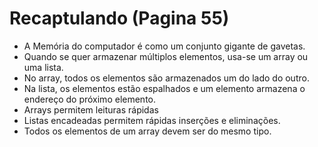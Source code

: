 # Recaptulando (Pagina 55)

- A Memória do computador é como um conjunto gigante de gavetas.
- Quando se quer armazenar múltiplos elementos, usa-se um array ou uma lista.
- No array, todos os elementos são armazenados um do lado do outro.
- Na lista, os elementos estão espalhados e um elemento armazena o endereço do próximo elemento.
- Arrays permitem leituras rápidas
- Listas encadeadas permitem rápidas inserções e eliminações.
- Todos os elementos de um array devem ser do mesmo tipo.

